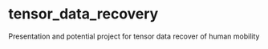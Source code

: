 # tensor_data_recovery
Presentation and potential project for tensor data recover of human mobility
